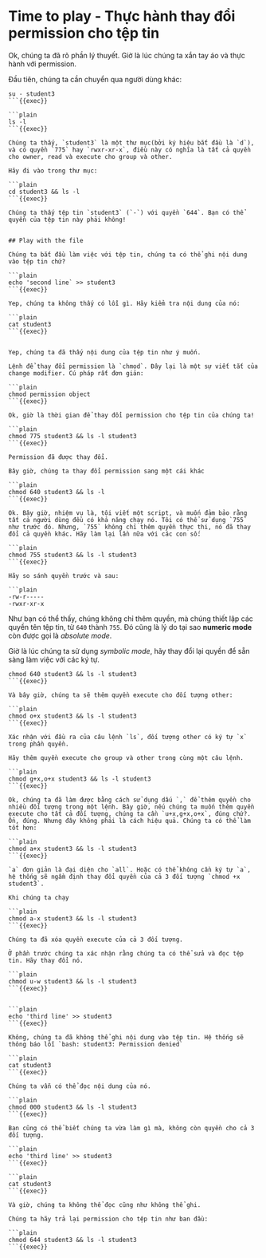 # Time to play - Thực hành thay đổi permission cho tệp tin

Ok, chúng ta đã rõ phần lý thuyết.  Giờ là lúc chúng ta xắn tay áo và thực hành với permission.

Đầu tiên, chúng ta cần chuyển qua người dùng khác:

```plain
su - student3
```{{exec}}

```plain
ls -l
```{{exec}}

Chúng ta thấy, `student3` là một thư mục(bởi ký hiệu bắt đầu là `d`), và có quyền `775` hay `rwxr-xr-x`, điều này có nghĩa là tất cả quyền cho owner, read và execute cho group và other.

Hãy đi vào trong thư mục:

```plain
cd student3 && ls -l
```{{exec}}

Chúng ta thấy tệp tin `student3` (`-`) với quyền `644`. Bạn có thể quyền của tệp tin này phải không!


## Play with the file

Chúng ta bắt đầu làm việc với tệp tin, chúng ta có thể ghi nội dung vào tệp tin chứ?

```plain
echo 'second line` >> student3
```{{exec}}

Yep, chúng ta không thấy có lỗi gì. Hãy kiểm tra nội dung của nó:

```plain
cat student3
```{{exec}}


Yep, chúng ta đã thấy nội dung của tệp tin như ý muốn.

Lệnh để thay đổi permission là `chmod`. Đây lại là một sự viết tắt của change modifier. Cú pháp rất đơn giản:

```plain
chmod permission object
```{{exec}}

Ok, giờ là thời gian để thay đổi permission cho tệp tin của chúng ta!

```plain
chmod 775 student3 && ls -l student3
```{{exec}}

Permission đã được thay đổi.

Bây giờ, chúng ta thay đổi permission sang một cái khác

```plain
chmod 640 student3 && ls -l
```{{exec}}

Ok. Bây giờ, nhiệm vụ là, tôi viết một script, và muốn đảm bảo rằng tất cả người dùng đều có khả năng chạy nó. Tôi có thể sử dụng `755` như trước đó. Nhưng, `755` không chỉ thêm quyền thực thi, nó đã thay đổi cả quyền khác. Hãy làm lại lần nữa với các con số:

```plain
chmod 755 student3 && ls -l student3
```{{exec}}

Hãy so sánh quyền trước và sau:

```plain
-rw-r-----
-rwxr-xr-x
```

Như bạn có thể thấy, chúng không chỉ thêm quyền, mà chúng thiết lập các quyền tên tệp tin, từ `640` thành `755`. Đó cũng là lý do tại sao **numeric mode** còn được gọi là *absolute mode*.

Giờ là lúc chúng ta sử dụng *symbolic mode*, hãy thay đổi lại quyền để sẵn sàng làm việc với các ký tự.

```plain
chmod 640 student3 && ls -l student3
```{{exec}}

Và bây giờ, chúng ta sẽ thêm quyền execute cho đối tượng other:

```plain
chmod o+x student3 && ls -l student3
```{{exec}}

Xác nhận với đầu ra của câu lệnh `ls`, đối tượng other có ký tự `x` trong phần quyền. 

Hãy thêm quyền execute cho group và other trong cùng một câu lệnh.

```plain
chmod g+x,o+x student3 && ls -l student3
```{{exec}}

Ok, chúng ta đã làm được bằng cách sử dụng dấu `,` để thêm quyền cho nhiều đối tượng trong một lệnh. Bây giờ, nếu chúng ta muốn thêm quyền execute cho tất cả đối tượng, chúng ta cần `u+x,g+x,o+x`, đúng chứ?. Ổn, đúng. Nhưng đây không phải là cách hiệu quả. Chúng ta có thể làm tốt hơn:

```plain
chmod a+x student3 && ls -l student3
```{{exec}}

`a` đơn giản là đại diện cho `all`. Hoặc có thể không cần ký tự `a`, hệ thống sẽ ngầm định thay đổi quyền của cả 3 đối tượng `chmod +x student3`.

Khi chúng ta chạy

```plain
chmod a-x student3 && ls -l student3
```{{exec}}

Chúng ta đã xóa quyền execute của cả 3 đối tượng.

Ở phần trước chúng ta xác nhận rằng chúng ta có thể sửa và đọc tệp tin. Hãy thay đổi nó.

```plain
chmod u-w student3 && ls -l student3
```{{exec}}


```plain
echo 'third line' >> student3
```{{exec}}

Không, chúng ta đã không thể ghi nội dung vào tệp tin. Hệ thống sẽ thông báo lỗi `bash: student3: Permission denied`

```plain
cat student3
```{{exec}}

Chúng ta vẫn có thể đọc nội dung của nó.

```plain
chmod 000 student3 && ls -l student3
```{{exec}}

Bạn cũng có thể biết chúng ta vừa làm gì mà, không còn quyền cho cả 3 đối tượng.

```plain
echo 'third line' >> student3
```{{exec}}

```plain
cat student3
```{{exec}}

Và giờ, chúng ta không thể đọc cũng như không thể ghi.

Chúng ta hãy trả lại permission cho tệp tin như ban đầu:

```plain
chmod 644 student3 && ls -l student3
```{{exec}}




